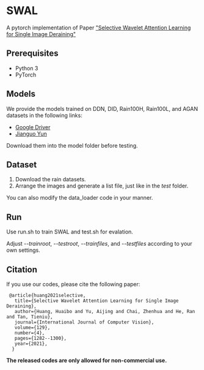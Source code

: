 # SWAL
A pytorch implementation of Paper ["Selective Wavelet Attention Learning for Single Image Deraining"](https://link.springer.com/article/10.1007/s11263-020-01421-z)

## Prerequisites
* Python 3
* PyTorch

## Models

We provide the models trained on DDN, DID, Rain100H, Rain100L, and AGAN datasets in the following links:

* [Google Driver](https://drive.google.com/drive/folders/1rOuxUmOEHf_6t7-ZhNfrvbwRj-Se_oFA?usp=sharing) 
* [Jianguo Yun](https://www.jianguoyun.com/p/DbB0gXUQiaCuBxi37v0D)

Download them into the model folder before testing. 

## Dataset

1. Download the rain datasets.
2. Arrange the images and generate a list file, just like in the *test* folder.

You can also modify the data_loader code in your manner.

## Run

Use run.sh to train SWAL and test.sh for evalation.

Adjust *--trainroot*, *--testroot*, *--trainfiles*, and *--testfiles* according to your own settings. 

## Citation

If you use our codes, please cite the following paper:

	 @article{huang2021selective,
	   title={Selective Wavelet Attention Learning for Single Image Deraining},
	   author={Huang, Huaibo and Yu, Aijing and Chai, Zhenhua and He, Ran and Tan, Tieniu},
	   journal={International Journal of Computer Vision},
	   volume={129},
	   number={4},
	   pages={1282--1300},
	   year={2021},
	  }
 
**The released codes are only allowed for non-commercial use.**
